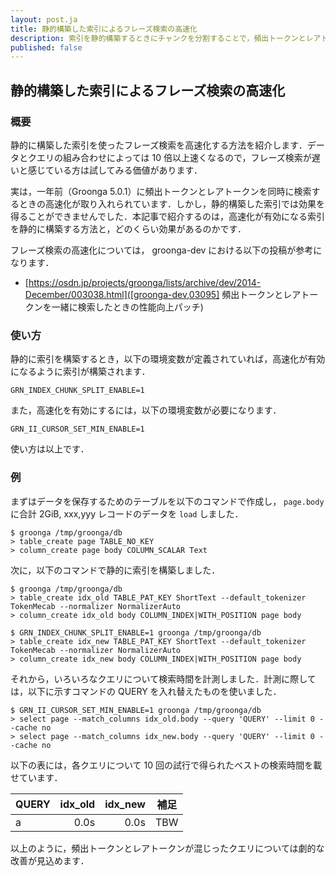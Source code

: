 ```yaml
---
layout: post.ja
title: 静的構築した索引によるフレーズ検索の高速化
description: 索引を静的構築するときにチャンクを分割することで，頻出トークンとレアトークンの混ざったフレーズ検索を高速化できるようになりました．
published: false
---
```


## 静的構築した索引によるフレーズ検索の高速化

### 概要

静的に構築した索引を使ったフレーズ検索を高速化する方法を紹介します．データとクエリの組み合わせによっては 10 倍以上速くなるので，フレーズ検索が遅いと感じている方は試してみる価値があります．

実は，一年前（Groonga 5.0.1）に頻出トークンとレアトークンを同時に検索するときの高速化が取り入れられています．しかし，静的構築した索引では効果を得ることができませんでした．本記事で紹介するのは，高速化が有効になる索引を静的に構築する方法と，どのくらい効果があるのかです．

フレーズ検索の高速化については， groonga-dev における以下の投稿が参考になります．

- [https://osdn.jp/projects/groonga/lists/archive/dev/2014-December/003038.html]([groonga-dev,03095] 頻出トークンとレアトークンを一緒に検索したときの性能向上パッチ)

### 使い方

静的に索引を構築するとき，以下の環境変数が定義されていれば，高速化が有効になるように索引が構築されます．

```
GRN_INDEX_CHUNK_SPLIT_ENABLE=1
```

また，高速化を有効にするには，以下の環境変数が必要になります．

```
GRN_II_CURSOR_SET_MIN_ENABLE=1
```

使い方は以上です．

### 例

まずはデータを保存するためのテーブルを以下のコマンドで作成し， `page.body` に合計 2GiB, xxx,yyy レコードのデータを `load` しました．

```
$ groonga /tmp/groonga/db
> table_create page TABLE_NO_KEY
> column_create page body COLUMN_SCALAR Text
```

次に，以下のコマンドで静的に索引を構築しました．

```
$ groonga /tmp/groonga/db
> table_create idx_old TABLE_PAT_KEY ShortText --default_tokenizer TokenMecab --normalizer NormalizerAuto
> column_create idx_old body COLUMN_INDEX|WITH_POSITION page body

$ GRN_INDEX_CHUNK_SPLIT_ENABLE=1 groonga /tmp/groonga/db
> table_create idx_new TABLE_PAT_KEY ShortText --default_tokenizer TokenMecab --normalizer NormalizerAuto
> column_create idx_new body COLUMN_INDEX|WITH_POSITION page body
```

それから，いろいろなクエリについて検索時間を計測しました．計測に際しては，以下に示すコマンドの QUERY を入れ替えたものを使いました．

```
$ GRN_II_CURSOR_SET_MIN_ENABLE=1 groonga /tmp/groonga/db
> select page --match_columns idx_old.body --query 'QUERY' --limit 0 --cache no
> select page --match_columns idx_new.body --query 'QUERY' --limit 0 --cache no
```

以下の表には，各クエリについて 10 回の試行で得られたベストの検索時間を載せています．

|QUERY|idx_old|idx_new|補足|
|-----|------:|------:|----|
|    a|   0.0s|   0.0s|TBW|

以上のように，頻出トークンとレアトークンが混じったクエリについては劇的な改善が見込めます．
